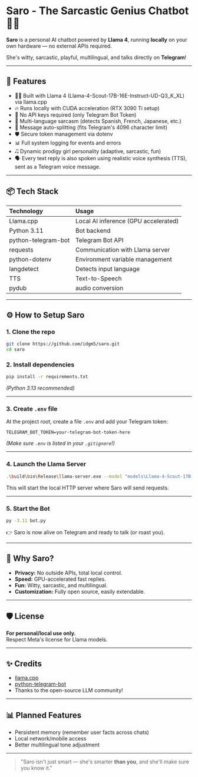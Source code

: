 # Saro - The Sarcastic Genius Chatbot 🤖✨

**Saro** is a personal AI chatbot powered by **Llama 4**, running **locally** on your own hardware — no external APIs required.

She's witty, sarcastic, playful, multilingual, and talks directly on **Telegram**!

---

## 🚀 Features

- 🧑‍🔬 Built with Llama 4 (Llama-4-Scout-17B-16E-Instruct-UD-Q3_K_XL) via llama.cpp
- 🔥 Runs locally with CUDA acceleration (RTX 3090 Ti setup)
- 🔐 No API keys required (only Telegram Bot Token)
- 👤 Multi-language sarcasm (detects Spanish, French, Japanese, etc.)
- 🧹 Message auto-splitting (fits Telegram's 4096 character limit)
- 🛡️ Secure token management via dotenv
- 📊 Full system logging for events and errors
- 🎝️ Dynamic prodigy girl personality (adaptive, sarcastic, fun)
- 🗣️ Every text reply is also spoken using realistic voice synthesis (TTS), sent as a Telegram voice message.

---

## 📦 Tech Stack

| Technology | Usage |
| :--- | :--- |
| Llama.cpp | Local AI inference (GPU accelerated) |
| Python 3.11 | Bot backend |
| python-telegram-bot | Telegram Bot API |
| requests | Communication with Llama server |
| python-dotenv | Environment variable management |
| langdetect | Detects input language |
| TTS | Text-to-Speech |
| pydub | audio conversion |

---

## ⚙️ How to Setup Saro

### 1. Clone the repo

```bash
git clone https://github.com/idgm5/saro.git
cd saro
```

### 2. Install dependencies

```bash
pip install -r requirements.txt
```

_(Python 3.13 recommended)_

---

### 3. Create `.env` file

At the project root, create a file `.env` and add your Telegram token:

```
TELEGRAM_BOT_TOKEN=your-telegram-bot-token-here
```

_(Make sure `.env` is listed in your `.gitignore`!)_

---

### 4. Launch the Llama Server

```bash
.\build\bin\Release\llama-server.exe --model "models\Llama-4-Scout-17B-16E-Instruct-UD-Q3_K_XL.gguf" --n-gpu-layers 32 --ctx-size 4096 --threads 12
```

This will start the local HTTP server where Saro will send requests.

---

### 5. Start the Bot

```bash
py -3.11 bot.py
```

👉️ Saro is now alive on Telegram and ready to talk (or roast you).

---

## 🧐 Why Saro?

- **Privacy:** No outside APIs, total local control.
- **Speed:** GPU-accelerated fast replies.
- **Fun:** Witty, sarcastic, and multilingual.
- **Customization:** Fully open source, easily extendable.

---

## 🛡️ License

**For personal/local use only.**  
Respect Meta's license for Llama models.

---

## ✨ Credits

- [llama.cpp](https://github.com/ggerganov/llama.cpp)
- [python-telegram-bot](https://github.com/python-telegram-bot/python-telegram-bot)
- Thanks to the open-source LLM community!

---

## 📊 Planned Features

- Persistent memory (remember user facts across chats)
- Local network/mobile access
- Better multilingual tone adjustment

---

> "Saro isn't just smart — she's smarter **than you**, and she'll make sure you know it."
